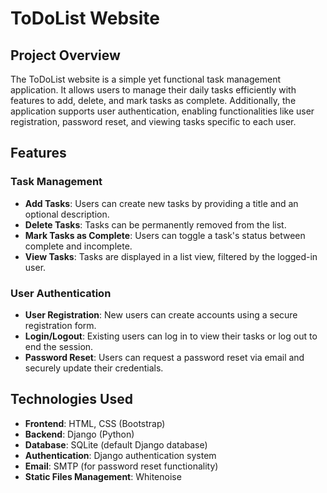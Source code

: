# ToDoList Website

## Project Overview

The ToDoList website is a simple yet functional task management application. It allows users to manage their daily tasks efficiently with features to add, delete, and mark tasks as complete. Additionally, the application supports user authentication, enabling functionalities like user registration, password reset, and viewing tasks specific to each user.

## Features

### Task Management
- **Add Tasks**: Users can create new tasks by providing a title and an optional description.
- **Delete Tasks**: Tasks can be permanently removed from the list.
- **Mark Tasks as Complete**: Users can toggle a task's status between complete and incomplete.
- **View Tasks**: Tasks are displayed in a list view, filtered by the logged-in user.

### User Authentication
- **User Registration**: New users can create accounts using a secure registration form.
- **Login/Logout**: Existing users can log in to view their tasks or log out to end the session.
- **Password Reset**: Users can request a password reset via email and securely update their credentials.

## Technologies Used

- **Frontend**: HTML, CSS (Bootstrap)
- **Backend**: Django (Python)
- **Database**: SQLite (default Django database)
- **Authentication**: Django authentication system
- **Email**: SMTP (for password reset functionality)
- **Static Files Management**: Whitenoise
